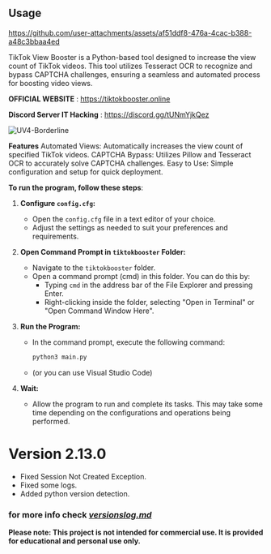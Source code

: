 ## Usage


https://github.com/user-attachments/assets/af51ddf8-476a-4cac-b388-a48c3bbaa4ed



TikTok View Booster is a Python-based tool designed to increase the view count of TikTok videos. This tool utilizes Tesseract OCR to recognize and bypass CAPTCHA challenges, ensuring a seamless and automated process for boosting video views.

**OFFICIAL WEBSITE** : https://tiktokbooster.online


**Discord Server IT Hacking** : 
https://discord.gg/tUNmYjkQez

![UV4-Borderline](https://github.com/user-attachments/assets/459637ed-d29f-46f1-9ce1-83e2ff1170b5)


**Features**
 Automated Views: Automatically increases the view count of specified TikTok videos.
 CAPTCHA Bypass: Utilizes Pillow and Tesseract OCR to accurately solve CAPTCHA challenges.
 Easy to Use: Simple configuration and setup for quick deployment.

**To run the program, follow these steps**:

1. **Configure `config.cfg`:**
   - Open the `config.cfg` file in a text editor of your choice.
   - Adjust the settings as needed to suit your preferences and requirements.

2. **Open Command Prompt in `tiktokbooster` Folder:**
   - Navigate to the `tiktokbooster` folder.
   - Open a command prompt (cmd) in this folder. You can do this by:
     - Typing `cmd` in the address bar of the File Explorer and pressing Enter.
     - Right-clicking inside the folder, selecting "Open in Terminal" or "Open Command Window Here".

3. **Run the Program:**
   - In the command prompt, execute the following command:
     ```sh
     python3 main.py
     ```
   - (or you can use Visual Studio Code)

4. **Wait:**
   - Allow the program to run and complete its tasks. This may take some time depending on the configurations and operations being performed.

# Version 2.13.0
   - Fixed Session Not Created Exception.
   - Fixed some logs.
   - Added python version detection.

### for more info check [*versionslog.md*](https://github.com/Sneezedip/Tiktok-Booster/blob/main/versionslog.MD)

**Please note: This project is not intended for commercial use. It is provided for educational and personal use only.**
